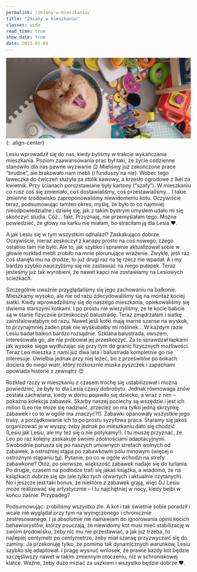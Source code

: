 ```yaml
---
permalink: /zmiany-w-mieszkaniu/
title: "Zmiany w mieszkaniu"
classes: wide
read_time: true
show_date: true
date: 2021-01-09
---
```


![image-center](/assets/images/zabawki_crop.png){: .align-center}

Lesiu wprowadził się do nas, kiedy byliśmy w trakcie wykańczania mieszkania. Poziom zaawansowania prac był taki, że życie codzienne stanowiło dla nas pewne wyzwanie 😉 Mieliśmy już zakończone prace “brudne”, ale brakowało nam mebli (i funduszy na nie). Wobec tego ławeczka do ćwiczeń służyła za stolik kawowy, a krzesło ogrodowe z Ikei za kwietnik. Przy ścianach porozstawiane były kartony (“szafy”). W mieszkaniu co rusz coś się zmieniało, coś dostawialiśmy, coś przestawialiśmy… I takie zmienne środowisko zaproponowaliśmy niewidomemu kotu. Oczywiście teraz, podsumowując tamten okres, myślę, że było to co najmniej nieodpowiedzialne i dziwię się, jak z takim bystrym umysłem udało mi się skończyć studia. Cóż… fakt. Przyznaję, nie przemyślałam tego. Można powiedzieć, że głowy na karku nie miałam, bo straciłam ją dla Lesia ❤.

A jak Lesiu się w tym wszystkim odnalazł? Zaskakująco dobrze. Oczywiście, nieraz zeskoczył z kanapy prosto na coś nowego, czego ostatnio tam nie było. Ale to, jak szybko i sprawnie aktualizował sobie w głowie rozkład mebli zrobiło na mnie piorunujące wrażenie. Zwykle, jeśli raz coś stanęło mu na drodze, to już drugi raz na tę rzecz nie wpadał. A i my bardzo szybko nauczyliśmy się nie zastawiać na niego pułapek. Teraz jesteśmy już tak wyrobieni, że nawet kapci nie zostawiamy na Lesiowych scieżkach.

Szczególnie uważnie przyglądaliśmy się jego zachowaniu na balkonie. Mieszkamy wysoko, ale nie od razu zdecydowaliśmy się na montaż kociej siatki. Kiedy wprowadziliśmy się do naszego mieszkania, opiekowaliśmy się dwiema starszymi kotkami. I po prostu nie wierzyliśmy, że te kocie babcie są w stanie fizycznie przeskoczyć balustradę. Teraz zmądrzałam i siatkę zainstalowałabym od razu. Nawet jeśli kotki mają marne szanse na wyskok, to przynajmniej żaden ptak nie wyskubałby mi roślinek… W każdym razie Lesiu badał balkon bardzo rozsądnie. Szklana balustrada, owszem, interesowała go, ale nie próbował jej przeskoczyć. Za to sprawdzał łapkami jak wysoko sięga wydłużając się przy tym do granic fizycznych możliwości. Teraz Leo mieszka z nami już dwa lata i balustrada kompletnie go nie interesuje. Uwielbia jednak przy niej leżeć, bo z prześwitów po bokach dociera do niego wiatr, który rozkosznie muska pyszczek i zapachami opowiada historie z zewnątrz 😊

Rozkład rzczy w mieszkaniu z czasem trochę się ustabilizował i można powiedzieć, że były to dla Lesia czasy dobrobytu. Jednak równowaga znów została zachwiana, kiedy w domu pojawiło się dziecko, a wraz z nim – pokaźna kolekcja zabawek. Skarby naszej pociechy są wszędzie i jest ich milion (Leo nie może się nadziwić, przecież on  ma tylko jedną skrzynkę zabawek i co to w ogóle ma znaczyć?!). Zabawki opanowały wszystkie jego trasy, a porządkowanie ich to po prostu syzyfowa praca. Staramy się jakoś organizować je w wyspy, żeby jednak po mieszkaniu dało się chodzić (Lesiu jak Lesiu, ale my też się o nie potykamy!). I tu muszę przyznać, że Leo po raz kolejny zaskakuje swoimi zdolnościami adaptacyjnymi. Swobodnie porusza się po naszych umownych strefach wolnych od zabawek, a ostrożniej stąpa po zabawkowm polu minowym (więcej o ostrożnym stąpaniu [tu](/pierwsze-chwile-w-nowym-domu/)). Pytanie, po co w ogóle wchodzi na strefy zabawkone? Otóż, po pierwsze, większość zabawek nadaje się do turlania. Po drugie, czasem na podłodze trafi się jakaś książka, a wiadomo, że na książkach dobrze się śpi (ale tylko tych otwartych i aktualnie czytanych). No i jeszcze jest taki bonus, że niektóre z zabawek grają, więc DJ Lesiu może realizować się artystycznie – i tu najchętniej w nocy, kiedy bejbi w końcu zaśnie. Przypadeg?

Podsumowując: zrobiliśmy wszystko źle. A kot i tak świetnie sobie poradził i wcale nie wyglądał przy tym na wymęczonego i chronicznie zestresowanego. I ja absolutnie nie namawiam do ignorowania opinii kocich behawiorystów, którzy pouczają, że niewidomy kot musi mieć stabilizację w swoim środowisku, żeby nic mu nie przestawiać, a jak już trzeba, to najlepiej centymetr po centymetrze, żeby miał szansę przyzwyczaić się do zaminy. Ja przekonuję tylko, że pomimo tak dynamicznych warunków, Lesiu szybko się adaptował. I pragę wysnuć wniosek, że prawie każdy kot będzie szczęśliwszy nawet w takim zmiennym otoczeniu, niż w schroniskowej klatce. Ważne, żeby dużo miziać za uszkiem i wszystko będzie dobrze ❤.

